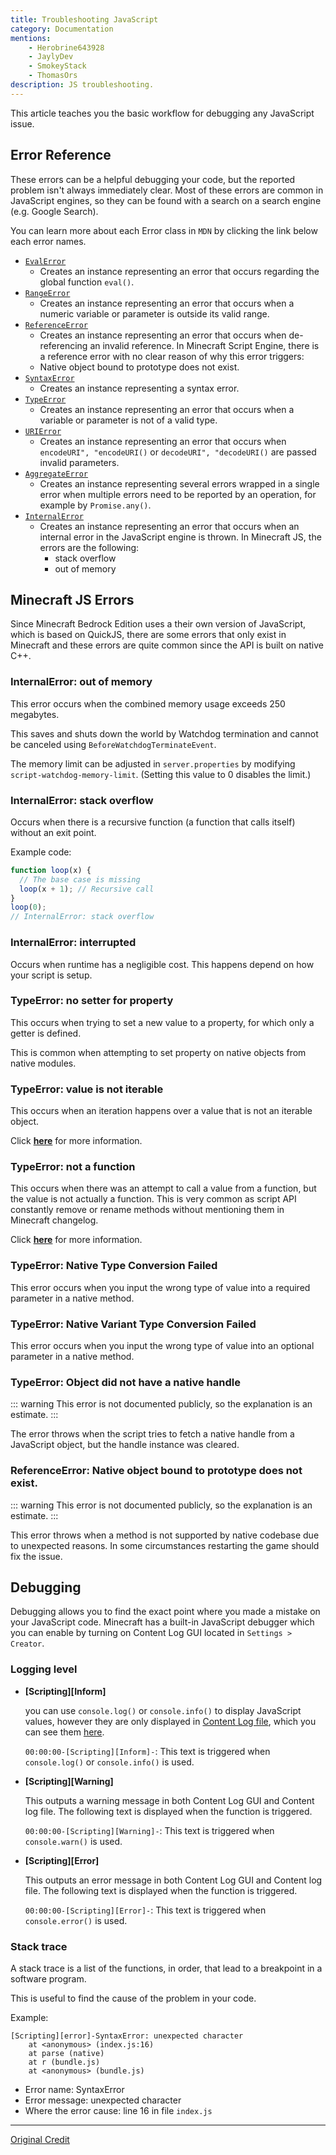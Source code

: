 ```yaml
---
title: Troubleshooting JavaScript
category: Documentation
mentions:
    - Herobrine643928
    - JaylyDev
    - SmokeyStack
    - ThomasOrs
description: JS troubleshooting.
---
```


This article teaches you the basic workflow for debugging any JavaScript issue.

## Error Reference

These errors can be a helpful debugging your code, but the reported problem isn't always immediately clear. Most of these errors are common in JavaScript engines, so they can be found with a search on a search engine (e.g. Google Search).

You can learn more about each Error class in `MDN` by clicking the link below each error names.

- [`EvalError`](https://developer.mozilla.org/en-US/docs/Web/JavaScript/Reference/Global_Objects/EvalError)
    - Creates an instance representing an error that occurs regarding the global function `eval()`.
- [`RangeError`](https://developer.mozilla.org/en-US/docs/Web/JavaScript/Reference/Global_Objects/RangeError)
    - Creates an instance representing an error that occurs when a numeric variable or parameter is outside its valid range.
- [`ReferenceError`](https://developer.mozilla.org/en-US/docs/Web/JavaScript/Reference/Global_Objects/ReferenceError)
    - Creates an instance representing an error that occurs when de-referencing an invalid reference. In Minecraft Script Engine, there is a reference error with no clear reason of why this error triggers:
    - Native object bound to prototype does not exist.
- [`SyntaxError`](https://developer.mozilla.org/en-US/docs/Web/JavaScript/Reference/Global_Objects/SyntaxError)
    - Creates an instance representing a syntax error.
- [`TypeError`](https://developer.mozilla.org/en-US/docs/Web/JavaScript/Reference/Global_Objects/TypeError)
    - Creates an instance representing an error that occurs when a variable or parameter is not of a valid type.
- [`URIError`](https://developer.mozilla.org/en-US/docs/Web/JavaScript/Reference/Global_Objects/URIError)
    - Creates an instance representing an error that occurs when `encodeURI", "encodeURI()` or `decodeURI", "decodeURI()` are passed invalid parameters.
- [`AggregateError`](https://developer.mozilla.org/en-US/docs/Web/JavaScript/Reference/Global_Objects/AggregateError)
    - Creates an instance representing several errors wrapped in a single error when multiple errors need to be reported by an operation, for example by `Promise.any()`.
- [`InternalError`](https://developer.mozilla.org/en-US/docs/Web/JavaScript/Reference/Global_Objects/InternalError)
    - Creates an instance representing an error that occurs when an internal error in the JavaScript engine is thrown. In Minecraft JS, the errors are the following:
        - stack overflow
        - out of memory

## Minecraft JS Errors

Since Minecraft Bedrock Edition uses a their own version of JavaScript, which is based on QuickJS, there are some errors that only exist in Minecraft and these errors are quite common since the API is built on native C++.

### InternalError: out of memory

This error occurs when the combined memory usage exceeds 250 megabytes.

This saves and shuts down the world by Watchdog termination and cannot be canceled using `BeforeWatchdogTerminateEvent`.

The memory limit can be adjusted in `server.properties` by modifying `script-watchdog-memory-limit`. (Setting this value to 0 disables the limit.)

### InternalError: stack overflow

Occurs when there is a recursive function (a function that calls itself) without an exit point.

Example code:

```js
function loop(x) {
  // The base case is missing
  loop(x + 1); // Recursive call
}
loop(0);
// InternalError: stack overflow
```

### InternalError: interrupted

Occurs when runtime has a negligible cost. This happens depend on how your script is setup.

### TypeError: no setter for property

This occurs when trying to set a new value to a property, for which only a getter is defined.

This is common when attempting to set property on native objects from native modules.

### TypeError: value is not iterable

This occurs when an iteration happens over a value that is not an iterable object.

Click [**here**](https://developer.mozilla.org/en-US/docs/Web/JavaScript/Reference/Errors/is_not_iterable) for more information.

### TypeError: not a function

This occurs when there was an attempt to call a value from a function, but the value is not actually a function. This is very common as script API constantly remove or rename methods without mentioning them in Minecraft changelog.

Click [**here**](https://developer.mozilla.org/en-US/docs/Web/JavaScript/Reference/Errors/Not_a_function) for more information.

### TypeError: Native Type Conversion Failed

This error occurs when you input the wrong type of value into a required parameter in a native method.

### TypeError: Native Variant Type Conversion Failed

This error occurs when you input the wrong type of value into an optional parameter in a native method.

### TypeError: Object did not have a native handle

::: warning
This error is not documented publicly, so the explanation is an estimate.
:::

The error throws when the script tries to fetch a native handle from a JavaScript object, but the handle instance was cleared.

### ReferenceError: Native object bound to prototype does not exist.

::: warning
This error is not documented publicly, so the explanation is an estimate.
:::

This error throws when a method is not supported by native codebase due to unexpected reasons. In some circumstances restarting the game should fix the issue.

## Debugging

Debugging allows you to find the exact point where you made a mistake on your JavaScript code. Minecraft has a built-in JavaScript debugger which you can enable by turning on Content Log GUI located in `Settings > Creator`.

### Logging level

- **[Scripting][Inform]**

  you can use `console.log()` or `console.info()` to display JavaScript values, however they are only displayed in [Content Log file](/guide/troubleshooting#content-log-file), which you can see them [here](/guide/troubleshooting#content-log-file).

  `00:00:00-[Scripting][Inform]-`: This text is triggered when `console.log()` or `console.info()` is used.

- **[Scripting][Warning]**

  This outputs a warning message in both Content Log GUI and Content log file. The following text is displayed when the function is triggered.

  `00:00:00-[Scripting][Warning]-`: This text is triggered when `console.warn()` is used.

- **[Scripting][Error]**

  This outputs an error message in both Content Log GUI and Content log file. The following text is displayed when the function is triggered.

  `00:00:00-[Scripting][Error]-`: This text is triggered when `console.error()` is used.

### Stack trace

A stack trace is a list of the functions, in order, that lead to a breakpoint in a software program.

This is useful to find the cause of the problem in your code.

Example:

```
[Scripting][error]-SyntaxError: unexpected character
    at <anonymous> (index.js:16)
    at parse (native)
    at r (bundle.js)
    at <anonymous> (bundle.js)
```
- Error name: SyntaxError
- Error message: unexpected character
- Where the error cause: line 16 in file `index.js`


---

[Original Credit](https://github.com/JaylyDev/ScriptAPI/blob/main/docs/JavaScript/Error.md)
